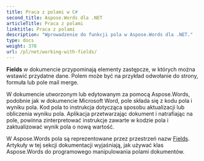 ```yaml
---
title: Praca z polami w C#
second_title: Aspose.Words dla .NET
articleTitle: Praca z polami
linktitle: Praca z polami
description: "Wprowadzenie do funkcji pola w Aspose.Words dla .NET."
type: docs
weight: 370
url: /pl/net/working-with-fields/
---
```


**Fields** w dokumencie przypominają elementy zastępcze, w których można wstawić przydatne dane. Polem może być na przykład odwołanie do strony, formuła lub pole mail merge.

W dokumencie utworzonym lub edytowanym za pomocą Aspose.Words, podobnie jak w dokumencie Microsoft Word, pole składa się z kodu pola i wyniku pola. Kod pola to instrukcja dotycząca sposobu aktualizacji lub obliczenia wyniku pola. Aplikacja przetwarzając dokument i natrafiając na pole, powinna zinterpretować instrukcje zawarte w kodzie pola i zaktualizować wynik pola o nową wartość.

W Aspose.Words pola są reprezentowane przez przestrzeń nazw [Fields](https://reference.aspose.com/words/net/aspose.words.fields/). Artykuły w tej sekcji dokumentacji wyjaśniają, jak używać klas Aspose.Words do programowego manipulowania polami dokumentów.
